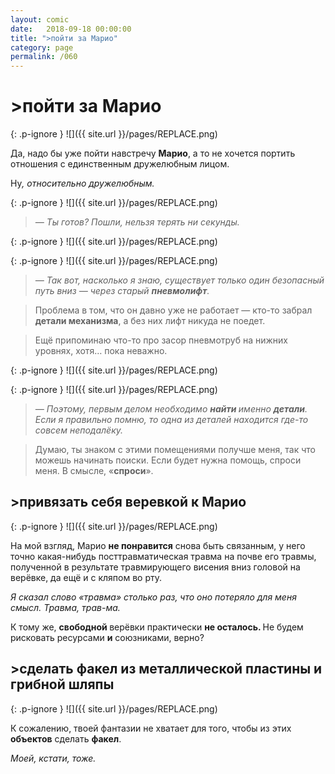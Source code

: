 ```yaml
---
layout: comic
date:   2018-09-18 00:00:00 
title: ">пойти за Марио"
category: page
permalink: /060
---
```

# >пойти за Марио

{: .p-ignore }
![]({{ site.url }}/pages/REPLACE.png)

Да, надо бы уже пойти навстречу <strong>Марио</strong>, а то не хочется портить отношения с единственным дружелюбным лицом.

Ну<em>, относительно дружелюбным.</em>

{: .p-ignore }
![]({{ site.url }}/pages/REPLACE.png)

<blockquote><em>— Ты готов? Пошли, нельзя терять ни секунды.</em></blockquote>

{: .p-ignore }
![]({{ site.url }}/pages/REPLACE.png)

{: .p-ignore }
![]({{ site.url }}/pages/REPLACE.png)

<blockquote><em>— Так вот, насколько я знаю, существует только один безопасный путь вниз — через старый <strong>пневмолифт</strong>.</em></blockquote>

<blockquote>Проблема в том, что он давно уже не работает — кто-то забрал <strong>детали механизма</strong>, а без них лифт никуда не поедет.</blockquote>

<blockquote>Ещё припоминаю что-то про засор пневмотруб на нижних уровнях, хотя… пока неважно.</blockquote>

{: .p-ignore }
![]({{ site.url }}/pages/REPLACE.png)

{: .p-ignore }
![]({{ site.url }}/pages/REPLACE.png)

<blockquote><em>— Поэтому, первым делом необходимо <strong>найти </strong>именно <strong>детали</strong>. Если я правильно помню, то одна из деталей находится где-то совсем неподалёку.</em></blockquote>

<blockquote>Думаю, ты знаком с этими помещениями получше меня, так что можешь начинать поиски. Если будет нужна помощь, спроси меня. В смысле, «<strong>спроси</strong>».</blockquote>

## >привязать себя веревкой к Марио

{: .p-ignore }
![]({{ site.url }}/pages/REPLACE.png)

На мой взгляд, Марио <strong>не понравится</strong> снова быть связанным, у него точно какая-нибудь посттравматическая травма на почве его травмы, полученной в результате травмирующего висения вниз головой на верёвке, да ещё и с кляпом во рту.

<em>Я сказал слово «травма» столько раз, что оно потеряло для меня смысл. Травма, трав-ма.</em>

К тому же, <strong>свободной </strong>верёвки практически <strong>не осталось. </strong>Не будем рисковать ресурсами <strong>и</strong> союзниками, верно?

## >сделать факел из металлической пластины и грибной шляпы

{: .p-ignore }
![]({{ site.url }}/pages/REPLACE.png)

К сожалению, твоей фантазии не хватает для того, чтобы из этих <strong>объектов</strong> сделать <strong>факел</strong>.

<em>Моей, кстати, тоже.</em>

